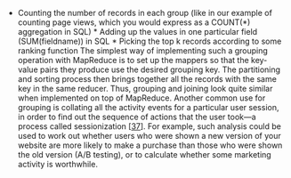 *  Counting the number of records in each group (like in our example of counting page views,
which you would express as a COUNT(*) aggregation in SQL) *  Adding up the values in one particular field (SUM(fieldname)) in SQL *  Picking the top k records according to some ranking function The simplest way of implementing such a grouping operation with MapReduce is to set up the mappers
so that the key-value pairs they produce use the desired grouping key. The partitioning and sorting
process then brings together all the records with the same key in the same reducer. Thus, grouping
and joining look quite similar when implemented on top of MapReduce. 
Another common use for grouping is collating all the activity events for a particular user session,
in order to find out the sequence of actions that the user took—a process called sessionization
[[37](ch10.html#Grover2015tl)].
For example, such analysis could be used to work out whether users who were shown a new version of
your website are more likely to make a purchase than those who were shown the old version (A/B
testing), or to calculate whether some marketing activity is worthwhile.